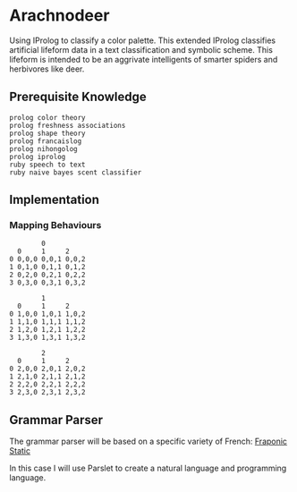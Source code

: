 # Arachnodeer
Using IProlog to classify a color palette. This extended IProlog classifies artificial lifeform data in a text classification and symbolic scheme. This lifeform is intended to be an aggrivate intelligents of smarter spiders and herbivores like deer.

## Prerequisite Knowledge
~~~
prolog color theory
prolog freshness associations
prolog shape theory
prolog francaislog
prolog nihongolog
prolog iprolog
ruby speech to text
ruby naive bayes scent classifier
~~~

## Implementation

### Mapping Behaviours
~~~neuromap
        0
  0     1     2
0 0,0,0 0,0,1 0,0,2
1 0,1,0 0,1,1 0,1,2
2 0,2,0 0,2,1 0,2,2
3 0,3,0 0,3,1 0,3,2

        1
  0     1     2
0 1,0,0 1,0,1 1,0,2
1 1,1,0 1,1,1 1,1,2
2 1,2,0 1,2,1 1,2,2
3 1,3,0 1,3,1 1,3,2

        2
  0     1     2
0 2,0,0 2,0,1 2,0,2
1 2,1,0 2,1,1 2,1,2
2 2,2,0 2,2,1 2,2,2
3 2,3,0 2,3,1 2,3,2
~~~

## Grammar Parser
The grammar parser will be based on a specific variety of French: [Fraponic Static](https://lwflouisa.github.io/FraponicStatic/)

In this case I will use Parslet to create a natural language and programming language.

